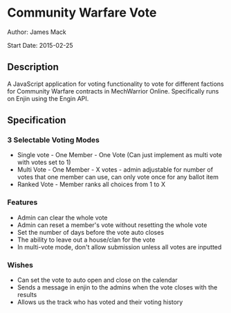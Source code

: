 # Community Warfare Vote
Author: James Mack

Start Date: 2015-02-25

## Description
A JavaScript application for voting functionality to vote for different 
factions for Community Warfare contracts in MechWarrior Online. Specifically
runs on Enjin using the Engin API.

## Specification

### 3 Selectable Voting Modes

- Single vote - One Member - One Vote (Can just implement as multi vote with votes set to 1)
- Multi Vote - One Member - X votes - admin adjustable for number of votes that one member can use, can only vote once for any ballot item
- Ranked Vote - Member ranks all choices from 1 to X

### Features
- Admin can clear the whole vote
- Admin can reset a member's vote without resetting the whole vote
- Set the number of days before the vote auto closes
- The ability to leave out a house/clan for the vote
- In multi-vote mode, don't allow submission unless all votes are inputted

### Wishes
- Can set the vote to auto open and close on the calendar
- Sends a message in enjin to the admins when the vote closes with the results
- Allows us the track who has voted and their voting history

